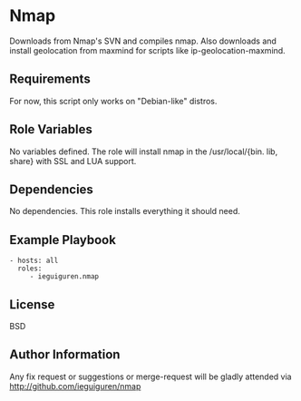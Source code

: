 Nmap     
====

Downloads from Nmap's SVN and compiles nmap. Also downloads and install geolocation from maxmind for scripts like ip-geolocation-maxmind.

Requirements
------------

For now, this script only works on "Debian-like" distros.

Role Variables
--------------

No variables defined. The role will install nmap in the /usr/local/{bin. lib, share} with SSL and LUA support.

Dependencies
------------

No dependencies. This role installs everything it should need.

Example Playbook
----------------

    - hosts: all
      roles:
         - ieguiguren.nmap

License
-------

BSD

Author Information
------------------

Any fix request or suggestions or merge-request will be gladly attended via http://github.com/ieguiguren/nmap

